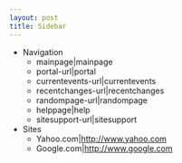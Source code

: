 ```yaml
---
layout: post 
title: Sidebar
---
```


-   Navigation
    -   mainpage\|mainpage
    -   portal-url\|portal
    -   currentevents-url\|currentevents
    -   recentchanges-url\|recentchanges
    -   randompage-url\|randompage
    -   helppage\|help
    -   sitesupport-url\|sitesupport
-   Sites
    -   Yahoo.com\|<http://www.yahoo.com>
    -   Google.com\|<http://www.google.com>
